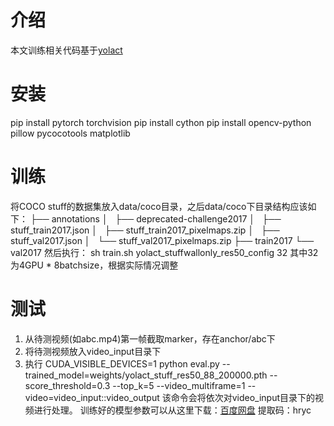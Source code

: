 # 介绍
本文训练相关代码基于[yolact](https://github.com/dbolya/yolact)
# 安装
pip install pytorch torchvision
pip install cython
pip install opencv-python pillow pycocotools matplotlib 

# 训练
将COCO stuff的数据集放入data/coco目录，之后data/coco下目录结构应该如下：
├── annotations
│   ├── deprecated-challenge2017
│   ├── stuff_train2017.json
│   ├── stuff_train2017_pixelmaps.zip
│   ├── stuff_val2017.json
│   └── stuff_val2017_pixelmaps.zip
├── train2017
└── val2017
然后执行：
  sh train.sh yolact_stuffwallonly_res50_config 32
其中32为4GPU * 8batchsize，根据实际情况调整

# 测试
1. 从待测视频(如abc.mp4)第一帧截取marker，存在anchor/abc下
2. 将待测视频放入video_input目录下
3. 执行
  CUDA_VISIBLE_DEVICES=1 python eval.py --trained_model=weights/yolact_stuff_res50_88_200000.pth --score_threshold=0.3 --top_k=5 --video_multiframe=1 --video=video_input::video_output
该命令会将依次对video_input目录下的视频进行处理。
训练好的模型参数可以从这里下载：[百度网盘](https://pan.baidu.com/s/1bKgR6skyzrVqn9nwccIrIQ)  提取码：hryc 
